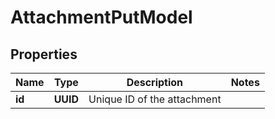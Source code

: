 

# AttachmentPutModel


## Properties

| Name | Type | Description | Notes |
|------------ | ------------- | ------------- | -------------|
|**id** | **UUID** | Unique ID of the attachment |  |



